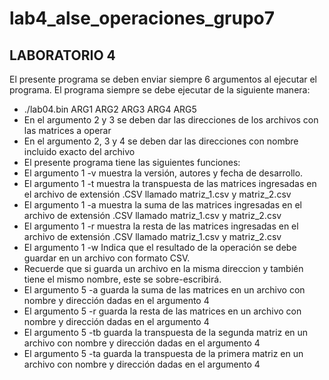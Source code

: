 # lab4_alse_operaciones_grupo7
LABORATORIO 4
-------------------------

El presente programa se deben enviar siempre 6 argumentos al ejecutar el programa. 
El programa siempre se debe ejecutar de la siguiente manera:
- ./lab04.bin ARG1 ARG2 ARG3 ARG4 ARG5
- En el argumento 2 y 3 se deben dar las direcciones de los archivos con las matrices a operar 
- En el argumento 2, 3 y 4 se deben dar las direcciones con nombre incluido exacto del archivo 
- El presente programa tiene las siguientes funciones: 
- El argumento 1 -v muestra la versión, autores y fecha de desarrollo. 
- El argumento 1 -t muestra la transpuesta de las matrices ingresadas en el archivo de extensión .CSV llamado matriz_1.csv y matriz_2.csv 
- El argumento 1 -a muestra la suma de las matrices ingresadas en el archivo de extensión .CSV llamado matriz_1.csv y matriz_2.csv
- El argumento 1 -r muestra la resta de las matrices ingresadas en el archivo de extensión .CSV llamado matriz_1.csv y matriz_2.csv
- El argumento 1 -w Indica que el resultado de la operación se debe guardar en un archivo con formato CSV.
- Recuerde que si guarda un archivo en la misma direccion y también tiene el mismo nombre, este se sobre-escribirá.
- El argumento 5 -a guarda la suma de las matrices en un archivo con nombre y dirección dadas en el argumento 4 
- El argumento 5 -r guarda la resta de las matrices en un archivo con nombre y dirección dadas en el argumento 4 
- El argumento 5 -tb guarda la transpuesta de la segunda matriz en un archivo con nombre y dirección dadas en el argumento 4 
- El argumento 5 -ta guarda la transpuesta de la primera matriz en un archivo con nombre y dirección dadas en el argumento 4 
